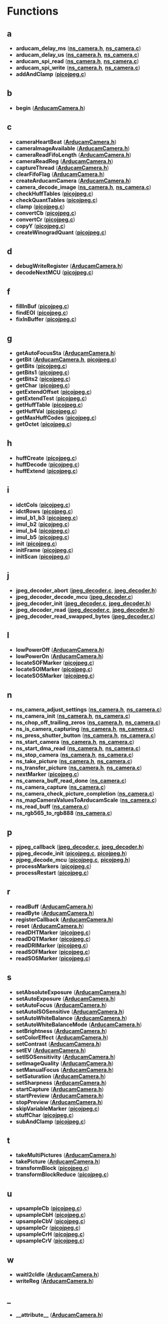 
# Functions



## a

* **arducam\_delay\_ms** ([**ns\_camera.h**](ns__camera_8h.md), [**ns\_camera.c**](ns__camera_8c.md))
* **arducam\_delay\_us** ([**ns\_camera.h**](ns__camera_8h.md), [**ns\_camera.c**](ns__camera_8c.md))
* **arducam\_spi\_read** ([**ns\_camera.h**](ns__camera_8h.md), [**ns\_camera.c**](ns__camera_8c.md))
* **arducam\_spi\_write** ([**ns\_camera.h**](ns__camera_8h.md), [**ns\_camera.c**](ns__camera_8c.md))
* **addAndClamp** ([**picojpeg.c**](picojpeg_8c.md))


## b

* **begin** ([**ArducamCamera.h**](_arducam_camera_8h.md))


## c

* **cameraHeartBeat** ([**ArducamCamera.h**](_arducam_camera_8h.md))
* **cameraImageAvailable** ([**ArducamCamera.h**](_arducam_camera_8h.md))
* **cameraReadFifoLength** ([**ArducamCamera.h**](_arducam_camera_8h.md))
* **cameraReadReg** ([**ArducamCamera.h**](_arducam_camera_8h.md))
* **captureThread** ([**ArducamCamera.h**](_arducam_camera_8h.md))
* **clearFifoFlag** ([**ArducamCamera.h**](_arducam_camera_8h.md))
* **createArducamCamera** ([**ArducamCamera.h**](_arducam_camera_8h.md))
* **camera\_decode\_image** ([**ns\_camera.h**](ns__camera_8h.md), [**ns\_camera.c**](ns__camera_8c.md))
* **checkHuffTables** ([**picojpeg.c**](picojpeg_8c.md))
* **checkQuantTables** ([**picojpeg.c**](picojpeg_8c.md))
* **clamp** ([**picojpeg.c**](picojpeg_8c.md))
* **convertCb** ([**picojpeg.c**](picojpeg_8c.md))
* **convertCr** ([**picojpeg.c**](picojpeg_8c.md))
* **copyY** ([**picojpeg.c**](picojpeg_8c.md))
* **createWinogradQuant** ([**picojpeg.c**](picojpeg_8c.md))


## d

* **debugWriteRegister** ([**ArducamCamera.h**](_arducam_camera_8h.md))
* **decodeNextMCU** ([**picojpeg.c**](picojpeg_8c.md))


## f

* **fillInBuf** ([**picojpeg.c**](picojpeg_8c.md))
* **findEOI** ([**picojpeg.c**](picojpeg_8c.md))
* **fixInBuffer** ([**picojpeg.c**](picojpeg_8c.md))


## g

* **getAutoFocusSta** ([**ArducamCamera.h**](_arducam_camera_8h.md))
* **getBit** ([**ArducamCamera.h**](_arducam_camera_8h.md), [**picojpeg.c**](picojpeg_8c.md))
* **getBits** ([**picojpeg.c**](picojpeg_8c.md))
* **getBits1** ([**picojpeg.c**](picojpeg_8c.md))
* **getBits2** ([**picojpeg.c**](picojpeg_8c.md))
* **getChar** ([**picojpeg.c**](picojpeg_8c.md))
* **getExtendOffset** ([**picojpeg.c**](picojpeg_8c.md))
* **getExtendTest** ([**picojpeg.c**](picojpeg_8c.md))
* **getHuffTable** ([**picojpeg.c**](picojpeg_8c.md))
* **getHuffVal** ([**picojpeg.c**](picojpeg_8c.md))
* **getMaxHuffCodes** ([**picojpeg.c**](picojpeg_8c.md))
* **getOctet** ([**picojpeg.c**](picojpeg_8c.md))


## h

* **huffCreate** ([**picojpeg.c**](picojpeg_8c.md))
* **huffDecode** ([**picojpeg.c**](picojpeg_8c.md))
* **huffExtend** ([**picojpeg.c**](picojpeg_8c.md))


## i

* **idctCols** ([**picojpeg.c**](picojpeg_8c.md))
* **idctRows** ([**picojpeg.c**](picojpeg_8c.md))
* **imul\_b1\_b3** ([**picojpeg.c**](picojpeg_8c.md))
* **imul\_b2** ([**picojpeg.c**](picojpeg_8c.md))
* **imul\_b4** ([**picojpeg.c**](picojpeg_8c.md))
* **imul\_b5** ([**picojpeg.c**](picojpeg_8c.md))
* **init** ([**picojpeg.c**](picojpeg_8c.md))
* **initFrame** ([**picojpeg.c**](picojpeg_8c.md))
* **initScan** ([**picojpeg.c**](picojpeg_8c.md))


## j

* **jpeg\_decoder\_abort** ([**jpeg\_decoder.c**](jpeg__decoder_8c.md), [**jpeg\_decoder.h**](jpeg__decoder_8h.md))
* **jpeg\_decoder\_decode\_mcu** ([**jpeg\_decoder.c**](jpeg__decoder_8c.md))
* **jpeg\_decoder\_init** ([**jpeg\_decoder.c**](jpeg__decoder_8c.md), [**jpeg\_decoder.h**](jpeg__decoder_8h.md))
* **jpeg\_decoder\_read** ([**jpeg\_decoder.c**](jpeg__decoder_8c.md), [**jpeg\_decoder.h**](jpeg__decoder_8h.md))
* **jpeg\_decoder\_read\_swapped\_bytes** ([**jpeg\_decoder.c**](jpeg__decoder_8c.md))


## l

* **lowPowerOff** ([**ArducamCamera.h**](_arducam_camera_8h.md))
* **lowPowerOn** ([**ArducamCamera.h**](_arducam_camera_8h.md))
* **locateSOFMarker** ([**picojpeg.c**](picojpeg_8c.md))
* **locateSOIMarker** ([**picojpeg.c**](picojpeg_8c.md))
* **locateSOSMarker** ([**picojpeg.c**](picojpeg_8c.md))


## n

* **ns\_camera\_adjust\_settings** ([**ns\_camera.h**](ns__camera_8h.md), [**ns\_camera.c**](ns__camera_8c.md))
* **ns\_camera\_init** ([**ns\_camera.h**](ns__camera_8h.md), [**ns\_camera.c**](ns__camera_8c.md))
* **ns\_chop\_off\_trailing\_zeros** ([**ns\_camera.h**](ns__camera_8h.md), [**ns\_camera.c**](ns__camera_8c.md))
* **ns\_is\_camera\_capturing** ([**ns\_camera.h**](ns__camera_8h.md), [**ns\_camera.c**](ns__camera_8c.md))
* **ns\_press\_shutter\_button** ([**ns\_camera.h**](ns__camera_8h.md), [**ns\_camera.c**](ns__camera_8c.md))
* **ns\_start\_camera** ([**ns\_camera.h**](ns__camera_8h.md), [**ns\_camera.c**](ns__camera_8c.md))
* **ns\_start\_dma\_read** ([**ns\_camera.h**](ns__camera_8h.md), [**ns\_camera.c**](ns__camera_8c.md))
* **ns\_stop\_camera** ([**ns\_camera.h**](ns__camera_8h.md), [**ns\_camera.c**](ns__camera_8c.md))
* **ns\_take\_picture** ([**ns\_camera.h**](ns__camera_8h.md), [**ns\_camera.c**](ns__camera_8c.md))
* **ns\_transfer\_picture** ([**ns\_camera.h**](ns__camera_8h.md), [**ns\_camera.c**](ns__camera_8c.md))
* **nextMarker** ([**picojpeg.c**](picojpeg_8c.md))
* **ns\_camera\_buff\_read\_done** ([**ns\_camera.c**](ns__camera_8c.md))
* **ns\_camera\_capture** ([**ns\_camera.c**](ns__camera_8c.md))
* **ns\_camera\_check\_picture\_completion** ([**ns\_camera.c**](ns__camera_8c.md))
* **ns\_mapCameraValuesToArducamScale** ([**ns\_camera.c**](ns__camera_8c.md))
* **ns\_read\_buff** ([**ns\_camera.c**](ns__camera_8c.md))
* **ns\_rgb565\_to\_rgb888** ([**ns\_camera.c**](ns__camera_8c.md))


## p

* **pjpeg\_callback** ([**jpeg\_decoder.c**](jpeg__decoder_8c.md), [**jpeg\_decoder.h**](jpeg__decoder_8h.md))
* **pjpeg\_decode\_init** ([**picojpeg.c**](picojpeg_8c.md), [**picojpeg.h**](picojpeg_8h.md))
* **pjpeg\_decode\_mcu** ([**picojpeg.c**](picojpeg_8c.md), [**picojpeg.h**](picojpeg_8h.md))
* **processMarkers** ([**picojpeg.c**](picojpeg_8c.md))
* **processRestart** ([**picojpeg.c**](picojpeg_8c.md))


## r

* **readBuff** ([**ArducamCamera.h**](_arducam_camera_8h.md))
* **readByte** ([**ArducamCamera.h**](_arducam_camera_8h.md))
* **registerCallback** ([**ArducamCamera.h**](_arducam_camera_8h.md))
* **reset** ([**ArducamCamera.h**](_arducam_camera_8h.md))
* **readDHTMarker** ([**picojpeg.c**](picojpeg_8c.md))
* **readDQTMarker** ([**picojpeg.c**](picojpeg_8c.md))
* **readDRIMarker** ([**picojpeg.c**](picojpeg_8c.md))
* **readSOFMarker** ([**picojpeg.c**](picojpeg_8c.md))
* **readSOSMarker** ([**picojpeg.c**](picojpeg_8c.md))


## s

* **setAbsoluteExposure** ([**ArducamCamera.h**](_arducam_camera_8h.md))
* **setAutoExposure** ([**ArducamCamera.h**](_arducam_camera_8h.md))
* **setAutoFocus** ([**ArducamCamera.h**](_arducam_camera_8h.md))
* **setAutoISOSensitive** ([**ArducamCamera.h**](_arducam_camera_8h.md))
* **setAutoWhiteBalance** ([**ArducamCamera.h**](_arducam_camera_8h.md))
* **setAutoWhiteBalanceMode** ([**ArducamCamera.h**](_arducam_camera_8h.md))
* **setBrightness** ([**ArducamCamera.h**](_arducam_camera_8h.md))
* **setColorEffect** ([**ArducamCamera.h**](_arducam_camera_8h.md))
* **setContrast** ([**ArducamCamera.h**](_arducam_camera_8h.md))
* **setEV** ([**ArducamCamera.h**](_arducam_camera_8h.md))
* **setISOSensitivity** ([**ArducamCamera.h**](_arducam_camera_8h.md))
* **setImageQuality** ([**ArducamCamera.h**](_arducam_camera_8h.md))
* **setManualFocus** ([**ArducamCamera.h**](_arducam_camera_8h.md))
* **setSaturation** ([**ArducamCamera.h**](_arducam_camera_8h.md))
* **setSharpness** ([**ArducamCamera.h**](_arducam_camera_8h.md))
* **startCapture** ([**ArducamCamera.h**](_arducam_camera_8h.md))
* **startPreview** ([**ArducamCamera.h**](_arducam_camera_8h.md))
* **stopPreview** ([**ArducamCamera.h**](_arducam_camera_8h.md))
* **skipVariableMarker** ([**picojpeg.c**](picojpeg_8c.md))
* **stuffChar** ([**picojpeg.c**](picojpeg_8c.md))
* **subAndClamp** ([**picojpeg.c**](picojpeg_8c.md))


## t

* **takeMultiPictures** ([**ArducamCamera.h**](_arducam_camera_8h.md))
* **takePicture** ([**ArducamCamera.h**](_arducam_camera_8h.md))
* **transformBlock** ([**picojpeg.c**](picojpeg_8c.md))
* **transformBlockReduce** ([**picojpeg.c**](picojpeg_8c.md))


## u

* **upsampleCb** ([**picojpeg.c**](picojpeg_8c.md))
* **upsampleCbH** ([**picojpeg.c**](picojpeg_8c.md))
* **upsampleCbV** ([**picojpeg.c**](picojpeg_8c.md))
* **upsampleCr** ([**picojpeg.c**](picojpeg_8c.md))
* **upsampleCrH** ([**picojpeg.c**](picojpeg_8c.md))
* **upsampleCrV** ([**picojpeg.c**](picojpeg_8c.md))


## w

* **waitI2cIdle** ([**ArducamCamera.h**](_arducam_camera_8h.md))
* **writeReg** ([**ArducamCamera.h**](_arducam_camera_8h.md))


## _

* **\_\_attribute\_\_** ([**ArducamCamera.h**](_arducam_camera_8h.md))




